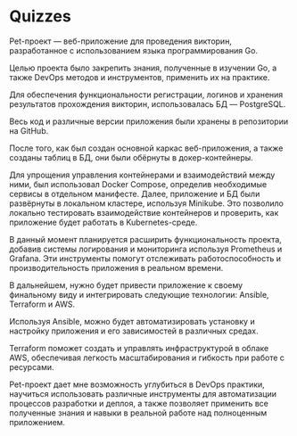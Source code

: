 # Quizzes
Pet-проект — веб-приложение для проведения викторин, разработанное с
использованием языка программирования Go.

Целью проекта было закрепить знания, полученные в изучении Go, а также DevOps
методов и инструментов, применить их на практике.

Для обеспечения функциональности регистрации, логинов и хранения результатов
прохождения викторин, использовалась БД — PostgreSQL.

Весь код и различные версии приложения были хранены в репозитории на GitHub.

После того, как был создан основной каркас веб-приложения, а также созданы таблиц в
БД, они были обёрнуты в докер-контейнеры.

Для упрощения управления контейнерами и взаимодействий между ними, был
использовал Docker Compose, определив необходимые сервисы в отдельном манифесте.
Далее, приложение и БД были развёрнуты в локальном кластере, используя Minikube.
Это позволило локально тестировать взаимодействие контейнеров и проверить, как
приложение будет работать в Kubernetes-среде.

В данный момент планируется расширить функциональность проекта, добавив системы
логирования и мониторинга используя Prometheus и Grafana. Эти инструменты помогут
отслеживать работоспособность и производительность приложения в реальном
времени.

В дальнейшем, нужно будет привести приложение к своему финальному виду и
интегрировать следующие технологии: Ansible, Terraform и AWS.

Используя Ansible, можно будет автоматизировать установку и настройку приложения и
его зависимостей в различных средах.

Terraform поможет создать и управлять инфраструктурой в облаке AWS, обеспечивая
легкость масштабирования и гибкость при работе с ресурсами.

Pet-проект дает мне возможность углубиться в DevOps практики, научиться
использовать различные инструменты для автоматизации процессов разработки и
деплоя, а также позволяет применить все полученные знания и навыки в реальной
работе над полноценным приложением.
